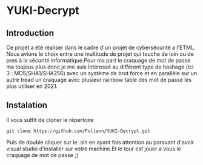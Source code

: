 # YUKI-Decrypt

## Introduction
Ce projet a été réaliser dans le cadre d'un projet de cybersécurité a l'ETML. Nous avions le choix entre une multitude de projet qui touche de loin ou de pres à la sécurité informatique.Pour ma part le craquage de mot de passe ma toujous plus donc je me suis întéressé au différent type de hashage (ici 3 : MD5/SHA1/SHA256) avec un système de brut force et en parallèle sur un autre tread un craquage avec plusieur rainbow table des mot de passe les plus utiliser en 2021.

## Instalation
Il vous suffit de cloner le répertoire
```
git clone https://github.com/Fullann/YUKI-Decrypt.git
 ```
Puis de double cliquer sur le .sln en ayant fais attention au paravant d'avoir visual studio d'installer sur votre machine.Et le tour est jouer a vous le craquage de mot de passe ;)

